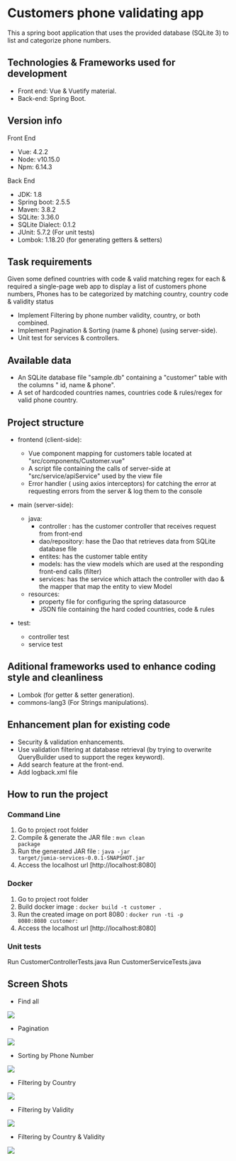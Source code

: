 # Customers phone validating app

This a spring boot application that uses the provided database (SQLite 3) to list and categorize phone numbers.
## Technologies & Frameworks used for development

* Front end: Vue & Vuetify material.
* Back-end: Spring Boot.

## Version info

Front End
* Vue: 4.2.2
* Node: v10.15.0
* Npm: 6.14.3

Back End
* JDK: 1.8
* Spring boot: 2.5.5
* Maven: 3.8.2
* SQLite: 3.36.0
* SQLite Dialect: 0.1.2
* JUnit: 5.7.2 (For unit tests)
* Lombok: 1.18.20 (for generating getters & setters)
## Task requirements

Given some defined countries with code & valid matching regex for each & required a single-page web app to display a list of customers phone numbers, 
Phones has to be categorized by matching country, country code & validity status   

* Implement Filtering by phone number validity, country, or both combined.
* Implement Pagination & Sorting (name & phone) (using server-side).
* Unit test for services & controllers.

## Available data

* An SQLite database file "sample.db" containing a "customer" table with the columns " id, name & phone".
* A set of hardcoded  countries names, countries code &  rules/regex for valid phone country.

## Project structure

* frontend (client-side):
    * Vue component mapping for customers table located at "src/components/Customer.vue"
    * A script file containing the calls of server-side at "src/service/apiService" used by the view file
    * Error handler ( using axios interceptors) for catching the error at requesting errors from the server & log them to the console

* main (server-side):
    * java:
        * controller : has the customer controller that receives request from front-end
        * dao/repository: hase the Dao that retrieves data from SQLite database file
        * entites: has the customer table entity
        * models: has the view models which are used at the responding front-end calls (filter)
        * services: has the service which attach the controller with dao & the mapper that map the 
         entity to view Model
    * resources:
        * property file for configuring the spring datasource 
        * JSON file containing the hard coded  countries, code & rules

* test:
    * controller test
    * service test
       

## Aditional frameworks used to enhance coding style and cleanliness

* Lombok (for getter & setter generation).
* commons-lang3 (For Strings manipulations).

## Enhancement plan for existing code

* Security & validation enhancements.
* Use validation filtering at database retrieval (by trying to overwrite QueryBuilder used to support the regex keyword).
* Add search feature at the front-end.
* Add logback.xml file

## How to run the project
### Command Line
 1. Go to project root folder
 2. Compile & generate the JAR file : <code>mvn clean package</code>
 3. Run the generated JAR file : <code>java -jar target/jumia-services-0.0.1-SNAPSHOT.jar</code>
 4. Access the localhost url [http://localhost:8080]
### Docker
 1. Go to project root folder
 2. Build docker image :  <code>docker build -t customer .</code>
 3. Run the created image on port 8080 : <code>docker run -ti -p 8080:8080 customer:</code>
 4. Access the localhost url [http://localhost:8080]
### Unit tests
Run CustomerControllerTests.java
Run CustomerServiceTests.java

## Screen Shots

* Find all

![](screenshots/find_all.PNG)

* Pagination

![](screenshots/pagination.PNG)

* Sorting by Phone Number

![](screenshots/sorting.PNG)

* Filtering by Country

![](screenshots/country_filter.PNG)

* Filtering by Validity

![](screenshots/validity_filter.PNG)

* Filtering by Country & Validity

![](screenshots/country_validity_filter.PNG)